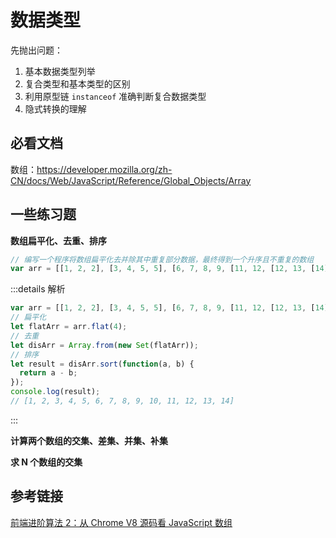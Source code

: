 # 数据类型

先抛出问题：

1. 基本数据类型列举
2. 复合类型和基本类型的区别
3. 利用原型链 `instanceof` 准确判断复合数据类型
4. 隐式转换的理解

## 必看文档

数组：<https://developer.mozilla.org/zh-CN/docs/Web/JavaScript/Reference/Global_Objects/Array>

## 一些练习题

**数组扁平化、去重、排序**

```js
// 编写一个程序将数组扁平化去并除其中重复部分数据，最终得到一个升序且不重复的数组
var arr = [[1, 2, 2], [3, 4, 5, 5], [6, 7, 8, 9, [11, 12, [12, 13, [14]]]], 10];
```

:::details 解析

```js
var arr = [[1, 2, 2], [3, 4, 5, 5], [6, 7, 8, 9, [11, 12, [12, 13, [14]]]], 10];
// 扁平化
let flatArr = arr.flat(4);
// 去重
let disArr = Array.from(new Set(flatArr));
// 排序
let result = disArr.sort(function(a, b) {
  return a - b;
});
console.log(result);
// [1, 2, 3, 4, 5, 6, 7, 8, 9, 10, 11, 12, 13, 14]
```

:::

**计算两个数组的交集、差集、并集、补集**

**求 N 个数组的交集**

## 参考链接

[前端进阶算法 2：从 Chrome V8 源码看 JavaScript 数组](https://juejin.im/post/5e84ae366fb9a03c840d564f?from=timeline&isappinstalled=0)
